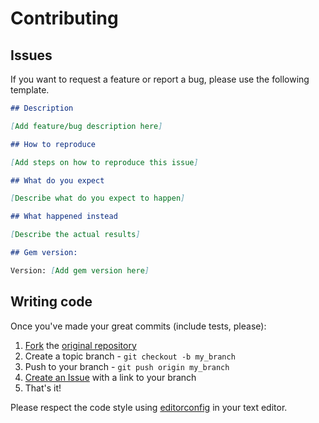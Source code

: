 # Contributing

## Issues

If you want to request a feature or report a bug, please use the following template.

```markdown
## Description

[Add feature/bug description here]

## How to reproduce

[Add steps on how to reproduce this issue]

## What do you expect

[Describe what do you expect to happen]

## What happened instead

[Describe the actual results]

## Gem version:

Version: [Add gem version here]
```

## Writing code

Once you've made your great commits (include tests, please):

1. [Fork](http://help.github.com/forking/) the [original repository](http://github.com/dhyegocalota/active_record-humanized_enum)
2. Create a topic branch - `git checkout -b my_branch`
3. Push to your branch - `git push origin my_branch`
4. [Create an Issue](http://github.com/dhyegocalota/active_record-humanized_enum/issues) with a link to your branch
5. That's it!

Please respect the code style using [editorconfig](http://editorconfig.org/) in your text editor.
